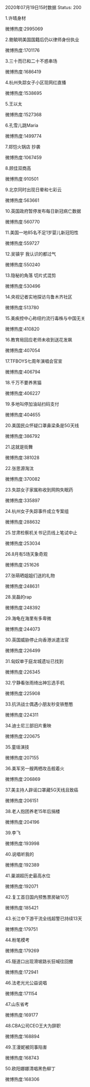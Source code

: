 2020年07月19日15时数据
Status: 200

1.许晴身材

微博热度:2995069

2.鲍毓明美国国籍后仍以律师身份执业

微博热度:1701176

3.三十而已和二十不惑串场

微博热度:1686419

4.杭州失踪女子小区现网红直播

微博热度:1538695

5.王以太

微博热度:1527368

6.孔雪儿跳Maria

微博热度:1499774

7.郑恺火锅店 抄袭

微博热度:1067459

8.顾佳双商高

微博热度:910501

9.北京同时出现日晕和七彩云

微博热度:563661

10.英国政府暂停发布每日新冠病亡数据

微博热度:560770

11.美国一地85名不足1岁婴儿新冠阳性

微博热度:559727

12.吴镇宇 我认识的都过气

微博热度:550240

13.隐秘的角落 切片式混剪

微博热度:530496

14.央视记者实地探访乌鲁木齐社区

微博热度:513780

15.美疾控中心称纽约流行毒株与中国无关

微博热度:410820

16.教育局回应老师未收到送花发飙

微博热度:407054

17.TFBOYS七周年演唱会官宣

微博热度:406794

18.千万不要养黑猫

微博热度:406227

19.多地叫停加油站扫码支付

微博热度:404655

20.美国民众怀疑口罩鼻梁条是5G天线

微博热度:386792

21.这就是街舞

微博热度:381028

22.张思源淘汰

微博热度:370082

23.失踪女子家属称收到网购失眠药

微博热度:335897

24.杭州女子失踪事件成立专案组

微博热度:288632

25.甘肃检察机关书记员线上笔试中止

微博热度:253034

26.8月有5场天象奇观

微博热度:251626

27.张萌晒姐姐们送的礼物

微博热度:248631

28.吴磊的rap

微博热度:248392

29.海龟在海里有多卑微

微博热度:244073

30.英国威胁停止向香港派遣法官

微博热度:226499

31.匈奴单于庭龙城遗址已找到

微博热度:226345

32.宁静看张雨绮出神忘选手机

微博热度:225908

33.抗洪战士偶遇小朋友秒变铁憨憨

微博热度:224311

34.迪士尼三部旧片重映

微博热度:220675

35.童瑶演技

微博热度:207155

36.美军另一艘两栖攻击舰着火

微博热度:206869

37.美主持人辟谣口罩藏5G天线且致癌

微博热度:206151

38.老人抱团养老15年后捐楼

微博热度:204196

39.李飞

微博热度:193998

40.说唱听我的

微博热度:192389

41.巢湖超历史最高水位

微博热度:192071

42.复工首日国内预售票房破10万

微博热度:185421

43.长江中下游干流全线超警已持续13天

微博热度:179751

44.粉笔模考

微博热度:179269

45.隧道口出现滑坡路长狂喊往回撤

微博热度:172941

46.法老光光公益说唱

微博热度:171154

47.山东省考

微博热度:169177

48.CBA公司CEO王大为辞职

微博热度:168894

49.王漫妮被同事陷害

微博热度:168743

50.欧阳娜娜清唱黑色柳丁

微博热度:168306

